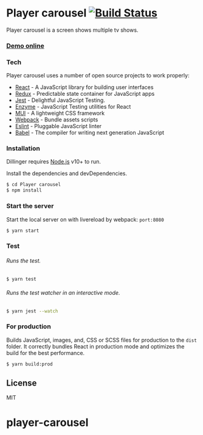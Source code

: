 # Player carousel [![Build Status](https://travis-ci.org/PyColors/player-carousel.svg?branch=master)](https://travis-ci.org/PyColors/player-carousel)

Player carousel is a screen shows multiple tv shows.
### [Demo online](http://www.pycolors.com/v2/BT/)

### Tech

Player carousel uses a number of open source projects to work properly:

* [React] - A JavaScript library for building user interfaces
* [Redux] - Predictable state container for JavaScript apps
* [Jest] - Delightful JavaScript Testing.
* [Enzyme] - JavaScript Testing utilities for React
* [MUI] - A lightweight CSS framework 
* [Webpack] - Bundle assets scripts
* [Eslint] - Pluggable JavaScript linter
* [Babel] - The compiler for writing next generation JavaScript

### Installation

Dillinger requires [Node.js](https://nodejs.org/) v10+ to run.

Install the dependencies and devDependencies.

```sh
$ cd Player carousel 
$ npm install
```

### Start the server

Start the local server on with livereload by webpack: `port:8080`

```sh
$ yarn start
```

### Test

###### Runs the test.

```sh
$ yarn test
```

###### Runs the test watcher in an interactive mode.

```sh
$ yarn jest --watch
```

### For production

Builds JavaScript, images, and, CSS or SCSS files for production to the `dist` folder.
It correctly bundles React in production mode and optimizes the build for the best performance.

```sh
$ yarn build:prod
```


License
----

MIT

[//]: # 
   [dill]: <https://github.com/PyColors/choose-your-iPhone>
   [git-repo-url]: <https://github.com/PyColors/choose-your-iPhone>
   [React]: <https://github.com/facebook/react>
   [Redux]: <https://github.com/reduxjs/redux>
   [Jest]: <https://github.com/facebook/jest>
   [Enzyme]: <https://github.com/airbnb/enzyme>
   [MUI]: <https://github.com/muicss/mui>
   [Webpack]: <https://github.com/webpack/webpack>
   [Eslint]: <https://eslint.org/>
   [Babel]: <https://babeljs.io/>
   
  
# player-carousel
